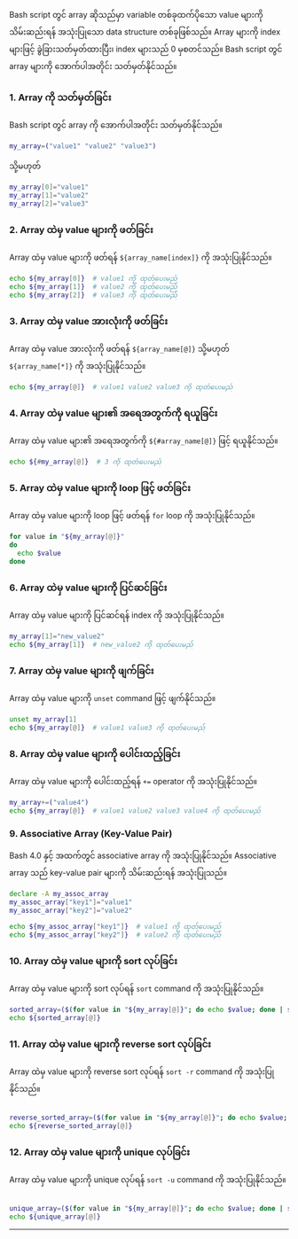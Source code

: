

Bash script တွင် array ဆိုသည်မှာ variable တစ်ခုထက်ပိုသော value များကို သိမ်းဆည်းရန် အသုံးပြုသော data structure တစ်ခုဖြစ်သည်။ Array များကို index များဖြင့် ခွဲခြားသတ်မှတ်ထားပြီး၊ index များသည် 0 မှစတင်သည်။ Bash script တွင် array များကို အောက်ပါအတိုင်း သတ်မှတ်နိုင်သည်။

### 1. Array ကို သတ်မှတ်ခြင်း
Bash script တွင် array ကို အောက်ပါအတိုင်း သတ်မှတ်နိုင်သည်။

```bash
my_array=("value1" "value2" "value3")
```

သို့မဟုတ်

```bash
my_array[0]="value1"
my_array[1]="value2"
my_array[2]="value3"
```

### 2. Array ထဲမှ value များကို ဖတ်ခြင်း
Array ထဲမှ value များကို ဖတ်ရန် `${array_name[index]}` ကို အသုံးပြုနိုင်သည်။

```bash
echo ${my_array[0]}  # value1 ကို ထုတ်ပေးမည်
echo ${my_array[1]}  # value2 ကို ထုတ်ပေးမည်
echo ${my_array[2]}  # value3 ကို ထုတ်ပေးမည်
```

### 3. Array ထဲမှ value အားလုံးကို ဖတ်ခြင်း
Array ထဲမှ value အားလုံးကို ဖတ်ရန် `${array_name[@]}` သို့မဟုတ် `${array_name[*]}` ကို အသုံးပြုနိုင်သည်။

```bash
echo ${my_array[@]}  # value1 value2 value3 ကို ထုတ်ပေးမည်
```

### 4. Array ထဲမှ value များ၏ အရေအတွက်ကို ရယူခြင်း
Array ထဲမှ value များ၏ အရေအတွက်ကို `${#array_name[@]}` ဖြင့် ရယူနိုင်သည်။

```bash
echo ${#my_array[@]}  # 3 ကို ထုတ်ပေးမည်
```

### 5. Array ထဲမှ value များကို loop ဖြင့် ဖတ်ခြင်း
Array ထဲမှ value များကို loop ဖြင့် ဖတ်ရန် `for` loop ကို အသုံးပြုနိုင်သည်။

```bash
for value in "${my_array[@]}"
do
  echo $value
done
```

### 6. Array ထဲမှ value များကို ပြင်ဆင်ခြင်း
Array ထဲမှ value များကို ပြင်ဆင်ရန် index ကို အသုံးပြုနိုင်သည်။

```bash
my_array[1]="new_value2"
echo ${my_array[1]}  # new_value2 ကို ထုတ်ပေးမည်
```

### 7. Array ထဲမှ value များကို ဖျက်ခြင်း
Array ထဲမှ value များကို `unset` command ဖြင့် ဖျက်နိုင်သည်။

```bash
unset my_array[1]
echo ${my_array[@]}  # value1 value3 ကို ထုတ်ပေးမည်
```

### 8. Array ထဲမှ value များကို ပေါင်းထည့်ခြင်း
Array ထဲမှ value များကို ပေါင်းထည့်ရန် `+=` operator ကို အသုံးပြုနိုင်သည်။

```bash
my_array+=("value4")
echo ${my_array[@]}  # value1 value2 value3 value4 ကို ထုတ်ပေးမည်
```

### 9. Associative Array (Key-Value Pair)
Bash 4.0 နှင့် အထက်တွင် associative array ကို အသုံးပြုနိုင်သည်။ Associative array သည် key-value pair များကို သိမ်းဆည်းရန် အသုံးပြုသည်။

```bash
declare -A my_assoc_array
my_assoc_array["key1"]="value1"
my_assoc_array["key2"]="value2"

echo ${my_assoc_array["key1"]}  # value1 ကို ထုတ်ပေးမည်
echo ${my_assoc_array["key2"]}  # value2 ကို ထုတ်ပေးမည်
```

### 10. Array ထဲမှ value များကို sort လုပ်ခြင်း
Array ထဲမှ value များကို sort လုပ်ရန် `sort` command ကို အသုံးပြုနိုင်သည်။

```bash
sorted_array=($(for value in "${my_array[@]}"; do echo $value; done | sort))
echo ${sorted_array[@]}
```

### 11. Array ထဲမှ value များကို reverse sort လုပ်ခြင်း
Array ထဲမှ value များကို reverse sort လုပ်ရန် `sort -r` command ကို အသုံးပြုနိုင်သည်။

```bash

reverse_sorted_array=($(for value in "${my_array[@]}"; do echo $value; done | sort -r))
echo ${reverse_sorted_array[@]}

```

### 12. Array ထဲမှ value များကို unique လုပ်ခြင်း
Array ထဲမှ value များကို unique လုပ်ရန် `sort -u` command ကို အသုံးပြုနိုင်သည်။

```bash

unique_array=($(for value in "${my_array[@]}"; do echo $value; done | sort -u))
echo ${unique_array[@]}

```


---
